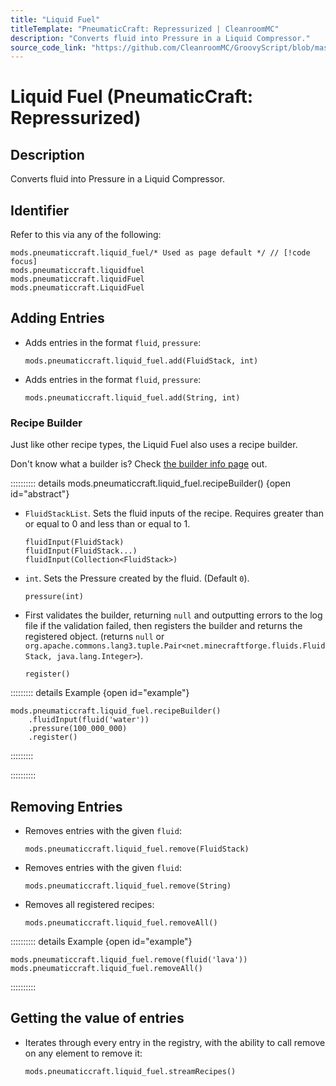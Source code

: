 ```yaml
---
title: "Liquid Fuel"
titleTemplate: "PneumaticCraft: Repressurized | CleanroomMC"
description: "Converts fluid into Pressure in a Liquid Compressor."
source_code_link: "https://github.com/CleanroomMC/GroovyScript/blob/master/src/main/java/com/cleanroommc/groovyscript/compat/mods/pneumaticcraft/LiquidFuel.java"
---
```


# Liquid Fuel (PneumaticCraft: Repressurized)

## Description

Converts fluid into Pressure in a Liquid Compressor.

## Identifier

Refer to this via any of the following:

```groovy:no-line-numbers {1}
mods.pneumaticcraft.liquid_fuel/* Used as page default */ // [!code focus]
mods.pneumaticcraft.liquidfuel
mods.pneumaticcraft.liquidFuel
mods.pneumaticcraft.LiquidFuel
```


## Adding Entries

- Adds entries in the format `fluid`, `pressure`:

    ```groovy:no-line-numbers
    mods.pneumaticcraft.liquid_fuel.add(FluidStack, int)
    ```

- Adds entries in the format `fluid`, `pressure`:

    ```groovy:no-line-numbers
    mods.pneumaticcraft.liquid_fuel.add(String, int)
    ```


### Recipe Builder

Just like other recipe types, the Liquid Fuel also uses a recipe builder.

Don't know what a builder is? Check [the builder info page](../../getting_started/builder.md) out.

:::::::::: details mods.pneumaticcraft.liquid_fuel.recipeBuilder() {open id="abstract"}
- `FluidStackList`. Sets the fluid inputs of the recipe. Requires greater than or equal to 0 and less than or equal to 1.

    ```groovy:no-line-numbers
    fluidInput(FluidStack)
    fluidInput(FluidStack...)
    fluidInput(Collection<FluidStack>)
    ```

- `int`. Sets the Pressure created by the fluid. (Default `0`).

    ```groovy:no-line-numbers
    pressure(int)
    ```

- First validates the builder, returning `null` and outputting errors to the log file if the validation failed, then registers the builder and returns the registered object. (returns `null` or `org.apache.commons.lang3.tuple.Pair<net.minecraftforge.fluids.FluidStack, java.lang.Integer>`).

    ```groovy:no-line-numbers
    register()
    ```

::::::::: details Example {open id="example"}
```groovy:no-line-numbers
mods.pneumaticcraft.liquid_fuel.recipeBuilder()
    .fluidInput(fluid('water'))
    .pressure(100_000_000)
    .register()
```

:::::::::

::::::::::

## Removing Entries

- Removes entries with the given `fluid`:

    ```groovy:no-line-numbers
    mods.pneumaticcraft.liquid_fuel.remove(FluidStack)
    ```

- Removes entries with the given `fluid`:

    ```groovy:no-line-numbers
    mods.pneumaticcraft.liquid_fuel.remove(String)
    ```

- Removes all registered recipes:

    ```groovy:no-line-numbers
    mods.pneumaticcraft.liquid_fuel.removeAll()
    ```

:::::::::: details Example {open id="example"}
```groovy:no-line-numbers
mods.pneumaticcraft.liquid_fuel.remove(fluid('lava'))
mods.pneumaticcraft.liquid_fuel.removeAll()
```

::::::::::

## Getting the value of entries

- Iterates through every entry in the registry, with the ability to call remove on any element to remove it:

    ```groovy:no-line-numbers
    mods.pneumaticcraft.liquid_fuel.streamRecipes()
    ```
